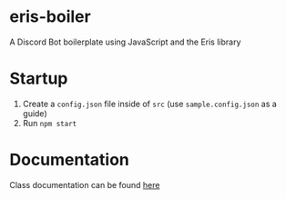 # eris-boiler
A Discord Bot boilerplate using JavaScript and the Eris library
# Startup
1. Create a `config.json` file inside of `src` (use `sample.config.json` as a guide)
2. Run `npm start`

# Documentation
Class documentation can be found [here](https://alex-taxiera.github.io/eris-boiler/)
